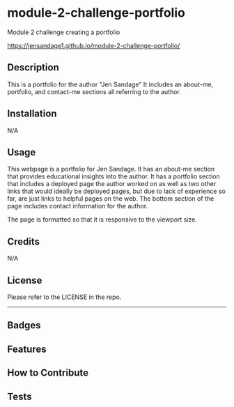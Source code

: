 # module-2-challenge-portfolio
Module 2 challenge creating a portfolio

https://jensandage1.github.io/module-2-challenge-portfolio/

## Description 

This is a portfolio for the author "Jen Sandage" It includes an about-me, portfolio, and contact-me sections all referring to the author. 


## Installation

N/A

## Usage

This webpage is a portfolio for Jen Sandage. It has an about-me section that provides educational insights into the author. It has a portfolio section that includes a deployed page the author worked on as well as two other links that would ideally be deployed pages, but due to lack of experience so far, are just links to helpful pages on the web. The bottom section of the page includes contact information for the author. 

The page is formatted so that it is responsive to the viewport size. 

## Credits

N/A

## License

Please refer to the LICENSE in the repo.

---


## Badges



## Features



## How to Contribute



## Tests


